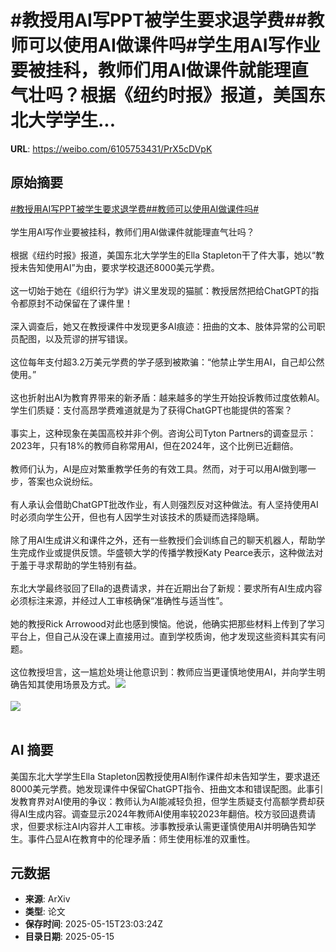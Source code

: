 # #教授用AI写PPT被学生要求退学费##教师可以使用AI做课件吗#学生用AI写作业要被挂科，教师们用AI做课件就能理直气壮吗？根据《纽约时报》报道，美国东北大学学生...

**URL**: https://weibo.com/6105753431/PrX5cDVpK

## 原始摘要

<a href="https://m.weibo.cn/search?containerid=231522type%3D1%26t%3D10%26q%3D%23%E6%95%99%E6%8E%88%E7%94%A8AI%E5%86%99PPT%E8%A2%AB%E5%AD%A6%E7%94%9F%E8%A6%81%E6%B1%82%E9%80%80%E5%AD%A6%E8%B4%B9%23&amp;extparam=%23%E6%95%99%E6%8E%88%E7%94%A8AI%E5%86%99PPT%E8%A2%AB%E5%AD%A6%E7%94%9F%E8%A6%81%E6%B1%82%E9%80%80%E5%AD%A6%E8%B4%B9%23" data-hide=""><span class="surl-text">#教授用AI写PPT被学生要求退学费#</span></a><a href="https://m.weibo.cn/search?containerid=231522type%3D1%26t%3D10%26q%3D%23%E6%95%99%E5%B8%88%E5%8F%AF%E4%BB%A5%E4%BD%BF%E7%94%A8AI%E5%81%9A%E8%AF%BE%E4%BB%B6%E5%90%97%23&amp;extparam=%23%E6%95%99%E5%B8%88%E5%8F%AF%E4%BB%A5%E4%BD%BF%E7%94%A8AI%E5%81%9A%E8%AF%BE%E4%BB%B6%E5%90%97%23" data-hide=""><span class="surl-text">#教师可以使用AI做课件吗#</span></a><br><br>学生用AI写作业要被挂科，教师们用AI做课件就能理直气壮吗？<br><br>根据《纽约时报》报道，美国东北大学学生的Ella Stapleton干了件大事，她以“教授未告知使用AI”为由，要求学校退还8000美元学费。<br><br>这一切始于她在《组织行为学》讲义里发现的猫腻：教授居然把给ChatGPT的指令都原封不动保留在了课件里！<br><br>深入调查后，她又在教授课件中发现更多AI痕迹：扭曲的文本、肢体异常的公司职员配图，以及荒谬的拼写错误。<br><br>这位每年支付超3.2万美元学费的学子感到被欺骗：“他禁止学生用AI，自己却公然使用。”<br><br>这也折射出AI为教育界带来的新矛盾：越来越多的学生开始投诉教师过度依赖AI。学生们质疑：支付高昂学费难道就是为了获得ChatGPT也能提供的答案？<br><br>事实上，这种现象在美国高校并非个例。咨询公司Tyton Partners的调查显示：2023年，只有18%的教师自称常用AI，但在2024年，这个比例已近翻倍。<br><br>教师们认为，AI是应对繁重教学任务的有效工具。然而，对于可以用AI做到哪一步，答案也众说纷纭。<br><br>有人承认会借助ChatGPT批改作业，有人则强烈反对这种做法。有人坚持使用AI时必须向学生公开，但也有人因学生对该技术的质疑而选择隐瞒。<br><br>除了用AI生成讲义和课件之外，还有一些教授们会训练自己的聊天机器人，帮助学生完成作业或提供反馈。华盛顿大学的传播学教授Katy Pearce表示，这种做法对于羞于寻求帮助的学生特别有益。<br><br>东北大学最终驳回了Ella的退费请求，并在近期出台了新规：要求所有AI生成内容必须标注来源，并经过人工审核确保“准确性与适当性”。<br><br>她的教授Rick Arrowood对此也感到懊恼。他说，他确实把那些材料上传到了学习平台上，但自己从没在课上直接用过。直到学校质询，他才发现这些资料其实有问题。<br><br>这位教授坦言，这一尴尬处境让他意识到：教师应当更谨慎地使用AI，并向学生明确告知其使用场景及方式。<img style="" src="https://tvax3.sinaimg.cn/large/006Fd7o3gy1i1gb6yy3pij30zk0zke81.jpg" referrerpolicy="no-referrer"><br><br><img style="" src="https://tvax3.sinaimg.cn/large/006Fd7o3gy1i1gb6xb83ej30zk0npag9.jpg" referrerpolicy="no-referrer"><br><br>

## AI 摘要

美国东北大学学生Ella Stapleton因教授使用AI制作课件却未告知学生，要求退还8000美元学费。她发现课件中保留ChatGPT指令、扭曲文本和错误配图。此事引发教育界对AI使用的争议：教师认为AI能减轻负担，但学生质疑支付高额学费却获得AI生成内容。调查显示2024年教师AI使用率较2023年翻倍。校方驳回退费请求，但要求标注AI内容并人工审核。涉事教授承认需更谨慎使用AI并明确告知学生。事件凸显AI在教育中的伦理矛盾：师生使用标准的双重性。

## 元数据

- **来源**: ArXiv
- **类型**: 论文
- **保存时间**: 2025-05-15T23:03:24Z
- **目录日期**: 2025-05-15
